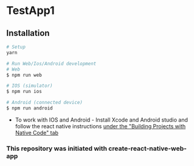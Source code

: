 # TestApp1

## Installation

```sh
# Setup
yarn

# Run Web/Ios/Android development
# Web
$ npm run web

# IOS (simulator)
$ npm run ios

# Android (connected device)
$ npm run android

```

- To work with IOS and Android - Install Xcode and Android studio and follow the react native instructions [under the "Building Projects with Native Code" tab](http://facebook.github.io/react-native/docs/getting-started.html)

### This repository was initiated with create-react-native-web-app
